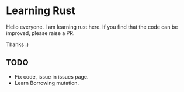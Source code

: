 # Learning Rust

Hello everyone. I am learning rust here.
If you find that the code can be improved, please raise a PR.

Thanks :)

## TODO
 - Fix code, issue in issues page.
 - Learn Borrowing mutation.